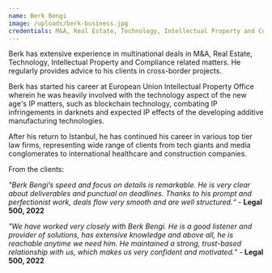 ```yaml
---
name: Berk Bengi
image: /uploads/berk-business.jpg
credentials: M&A, Real Estate, Technology, Intellectual Property and Compliance
---
```

Berk has extensive experience in multinational deals in M&A, Real Estate, Technology, Intellectual Property and Compliance related matters. He regularly provides advice to his clients in cross-border projects.

Berk has started his career at European Union Intellectual Property Office wherein he was heavily involved with the technology aspect of the new age's IP matters, such as blockchain technology, combating IP infringements in darknets and expected IP effects of the developing additive manufacturing technologies.

After his return to Istanbul, he has continued his career in various top tier law firms, representing wide range of clients from tech giants and media conglomerates to international healthcare and construction companies.

From the clients:

*"Berk* *Bengi’s* *speed and focus on details is remarkable. He is very clear about deliverables and punctual on deadlines. Thanks to his prompt and perfectionist work, deals flow very smooth and are well structured.“* \- **Legal 500, 2022**

*"We have worked very closely with Berk Bengi. He is a good listener and provider of solutions, has extensive knowledge and above all, he is reachable anytime we need him. He maintained a strong, trust-based relationship with us, which makes us very confident and motivated.”&nbsp;*\- **Legal 500, 2022**